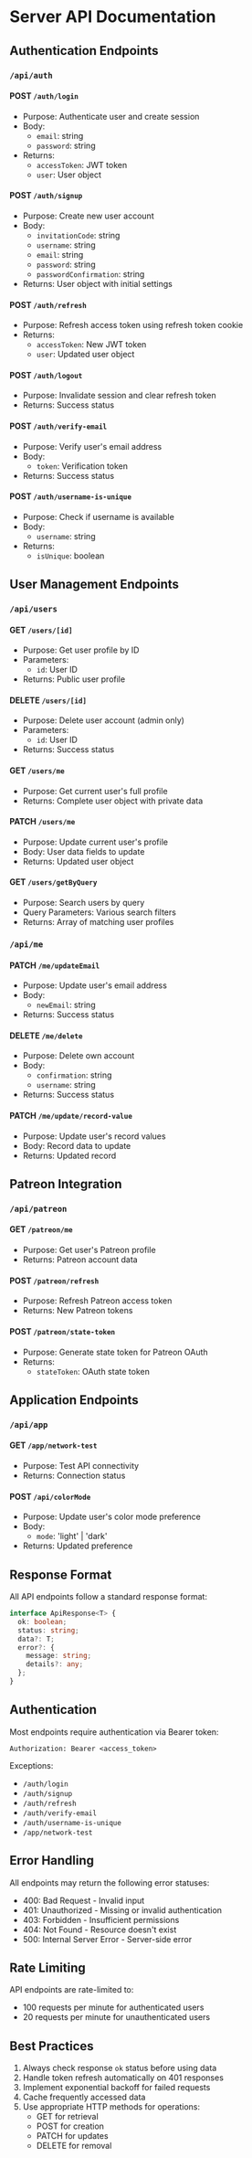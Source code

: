 # Server API Documentation

## Authentication Endpoints

### `/api/auth`

#### POST `/auth/login`
- Purpose: Authenticate user and create session
- Body:
  - `email`: string
  - `password`: string
- Returns:
  - `accessToken`: JWT token
  - `user`: User object

#### POST `/auth/signup`
- Purpose: Create new user account
- Body:
  - `invitationCode`: string
  - `username`: string
  - `email`: string
  - `password`: string
  - `passwordConfirmation`: string
- Returns: User object with initial settings

#### POST `/auth/refresh`
- Purpose: Refresh access token using refresh token cookie
- Returns:
  - `accessToken`: New JWT token
  - `user`: Updated user object

#### POST `/auth/logout`
- Purpose: Invalidate session and clear refresh token
- Returns: Success status

#### POST `/auth/verify-email`
- Purpose: Verify user's email address
- Body:
  - `token`: Verification token
- Returns: Success status

#### POST `/auth/username-is-unique`
- Purpose: Check if username is available
- Body:
  - `username`: string
- Returns:
  - `isUnique`: boolean

## User Management Endpoints

### `/api/users`

#### GET `/users/[id]`
- Purpose: Get user profile by ID
- Parameters:
  - `id`: User ID
- Returns: Public user profile

#### DELETE `/users/[id]`
- Purpose: Delete user account (admin only)
- Parameters:
  - `id`: User ID
- Returns: Success status

#### GET `/users/me`
- Purpose: Get current user's full profile
- Returns: Complete user object with private data

#### PATCH `/users/me`
- Purpose: Update current user's profile
- Body: User data fields to update
- Returns: Updated user object

#### GET `/users/getByQuery`
- Purpose: Search users by query
- Query Parameters: Various search filters
- Returns: Array of matching user profiles

### `/api/me`

#### PATCH `/me/updateEmail`
- Purpose: Update user's email address
- Body:
  - `newEmail`: string
- Returns: Success status

#### DELETE `/me/delete`
- Purpose: Delete own account
- Body:
  - `confirmation`: string
  - `username`: string
- Returns: Success status

#### PATCH `/me/update/record-value`
- Purpose: Update user's record values
- Body: Record data to update
- Returns: Updated record

## Patreon Integration

### `/api/patreon`

#### GET `/patreon/me`
- Purpose: Get user's Patreon profile
- Returns: Patreon account data

#### POST `/patreon/refresh`
- Purpose: Refresh Patreon access token
- Returns: New Patreon tokens

#### POST `/patreon/state-token`
- Purpose: Generate state token for Patreon OAuth
- Returns:
  - `stateToken`: OAuth state token

## Application Endpoints

### `/api/app`

#### GET `/app/network-test`
- Purpose: Test API connectivity
- Returns: Connection status

#### POST `/api/colorMode`
- Purpose: Update user's color mode preference
- Body:
  - `mode`: 'light' | 'dark'
- Returns: Updated preference

## Response Format

All API endpoints follow a standard response format:

```typescript
interface ApiResponse<T> {
  ok: boolean;
  status: string;
  data?: T;
  error?: {
    message: string;
    details?: any;
  };
}
```

## Authentication

Most endpoints require authentication via Bearer token:
```
Authorization: Bearer <access_token>
```

Exceptions:
- `/auth/login`
- `/auth/signup`
- `/auth/refresh`
- `/auth/verify-email`
- `/auth/username-is-unique`
- `/app/network-test`

## Error Handling

All endpoints may return the following error statuses:
- 400: Bad Request - Invalid input
- 401: Unauthorized - Missing or invalid authentication
- 403: Forbidden - Insufficient permissions
- 404: Not Found - Resource doesn't exist
- 500: Internal Server Error - Server-side error

## Rate Limiting

API endpoints are rate-limited to:
- 100 requests per minute for authenticated users
- 20 requests per minute for unauthenticated users

## Best Practices

1. Always check response `ok` status before using data
2. Handle token refresh automatically on 401 responses
3. Implement exponential backoff for failed requests
4. Cache frequently accessed data
5. Use appropriate HTTP methods for operations:
   - GET for retrieval
   - POST for creation
   - PATCH for updates
   - DELETE for removal
